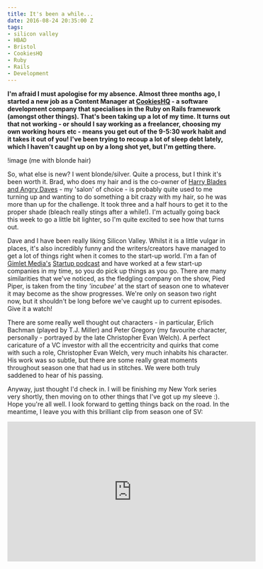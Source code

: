 ```yaml
---
title: It's been a while...
date: 2016-08-24 20:35:00 Z
tags:
- silicon valley
- HBAD
- Bristol
- CookiesHQ
- Ruby
- Rails
- Development
---
```


**I'm afraid I must apologise for my absence. Almost three months ago, I started a new job as a Content Manager at [CookiesHQ](http://www.cookieshq.com) - a software development company that specialises in the Ruby on Rails framework (amongst other things). That's been taking up a lot of my time. It turns out that not working - or should I say working as a freelancer, choosing my own working hours etc - means you get out of the 9-5:30 work habit and it takes it out of you! I've been trying to recoup a lot of sleep debt lately, which I haven't caught up on by a long shot yet, but I'm getting there.**

<!--more-->

!image (me with blonde hair)

So, what else is new? I went blonde/silver. Quite a process, but I think it's been worth it. Brad, who does my hair and is the co-owner of [Harry Blades and Angry Daves](http://www.hbad.co.uk/) - my 'salon' of choice - is probably quite used to me turning up and wanting to do something a bit crazy with my hair, so he was more than up for the challenge. It took three and a half hours to get it to the proper shade (bleach really stings after a while!). I'm actually going back this week to go a little bit lighter, so I'm quite excited to see how that turns out. 

Dave and I have been really liking Silicon Valley. Whilst it is a little vulgar in places, it's also incredibly funny and the writers/creators have managed to get a lot of things right when it comes to the start-up world. I'm a fan of [Gimlet Media's](https://gimletmedia.com/) [Startup podcast](https://gimletmedia.com/show/startup/) and have worked at a few start-up companies in my time, so you do pick up things as you go. There are many similarities that we've noticed, as the fledgling company on the show, Pied Piper, is taken from the tiny _'incubee'_ at the start of season one to whatever it may become as the show progresses. We're only on season two right now, but it shouldn't be long before we've caught up to current episodes. Give it a watch! 

There are some really well thought out characters - in particular, Erlich Bachman (played by T.J. Miller) and Peter Gregory (my favourite character, personally - portrayed by the late Christopher Evan Welch). A perfect caricature of a VC investor with all the eccentricity and quirks that come with such a role, Christopher Evan Welch, very much inhabits his character. His work was so subtle, but there are some really great moments throughout season one that had us in stitches. We were both truly saddened to hear of his passing. 

Anyway, just thought I'd check in. I will be finishing my New York series very shortly, then moving on to other things that I've got up my sleeve :). Hope you're all well. I look forward to getting things back on the road. In the meantime, I leave you with this brilliant clip from season one of SV:

<iframe width="560" height="315" src="https://www.youtube.com/embed/KUxMY77i0q4" frameborder="0" allowfullscreen></iframe>